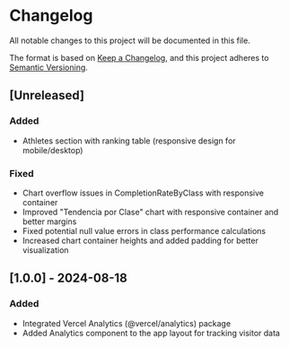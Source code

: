 # Changelog

All notable changes to this project will be documented in this file.

The format is based on [Keep a Changelog](https://keepachangelog.com/en/1.0.0/),
and this project adheres to [Semantic Versioning](https://semver.org/spec/v2.0.0.html).

## [Unreleased]

### Added
- Athletes section with ranking table (responsive design for mobile/desktop)

### Fixed
- Chart overflow issues in CompletionRateByClass with responsive container
- Improved "Tendencia por Clase" chart with responsive container and better margins
- Fixed potential null value errors in class performance calculations
- Increased chart container heights and added padding for better visualization

## [1.0.0] - 2024-08-18

### Added
- Integrated Vercel Analytics (@vercel/analytics) package
- Added Analytics component to the app layout for tracking visitor data 